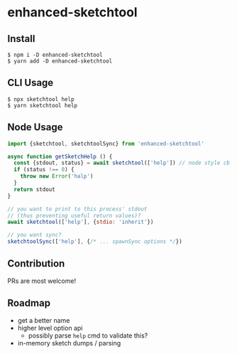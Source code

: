 # enhanced-sketchtool

## Install

```
$ npm i -D enhanced-sketchtool
$ yarn add -D enhanced-sketchtool
```

## CLI Usage

```
$ npx sketchtool help
$ yarn sketchtool help
```

## Node Usage

```js
import {sketchtool, sketchtoolSync} from 'enhanced-sketchtool'

async function getSketchHelp () {
  const {stdout, status} = await sketchtool(['help']) // node style cb available too!
  if (status !== 0) {
    throw new Error('halp')
  }
  return stdout
}

// you want to print to this process' stdout
// (thus preventing useful return values)?
await sketchtool(['help'], {stdio: 'inherit'})

// you want sync?
sketchtoolSync(['help'], {/* ... spawnSync options */})
```

## Contribution

PRs are most welcome!

## Roadmap

- get a better name
- higher level option api
  - possibly parse `help` cmd to validate this?
- in-memory sketch dumps / parsing
